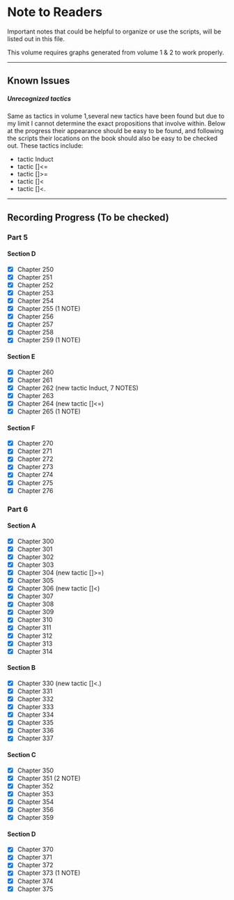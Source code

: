 # Note to Readers

Important notes that could be helpful to organize or use the scripts, will be listed out in this file.

This volume requires graphs generated from volume 1 & 2 to work properly.

--------

## Known Issues

##### Unrecognized tactics
Same as tactics in volume 1,several new tactics have been found but due to my limit I cannot determine
the exact propositions that involve within. Below at the progress their appearance should be easy to be found,
and following the scripts their locations on the book should also be easy to be checked out. These tactics include:
- tactic Induct
- tactic []<=
- tactic []>=
- tactic []<
- tactic []<.

--------

## Recording Progress (To be checked)

### Part 5
#### Section D

- [x] Chapter 250
- [x] Chapter 251
- [x] Chapter 252
- [x] Chapter 253
- [x] Chapter 254
- [x] Chapter 255 (1 NOTE)
- [x] Chapter 256
- [x] Chapter 257
- [x] Chapter 258
- [x] Chapter 259 (1 NOTE)

#### Section E
- [x] Chapter 260
- [x] Chapter 261
- [x] Chapter 262 (new tactic Induct, 7 NOTES)
- [x] Chapter 263
- [x] Chapter 264 (new tactic []<=)
- [x] Chapter 265 (1 NOTE)

#### Section F
- [x] Chapter 270
- [x] Chapter 271
- [x] Chapter 272
- [x] Chapter 273
- [x] Chapter 274
- [x] Chapter 275
- [x] Chapter 276

### Part 6
#### Section A
- [x] Chapter 300
- [x] Chapter 301
- [x] Chapter 302
- [x] Chapter 303
- [x] Chapter 304 (new tactic []>=)
- [x] Chapter 305
- [x] Chapter 306 (new tactic []<)
- [x] Chapter 307
- [x] Chapter 308
- [x] Chapter 309
- [x] Chapter 310
- [x] Chapter 311
- [x] Chapter 312
- [x] Chapter 313
- [x] Chapter 314

#### Section B
- [x] Chapter 330 (new tactic []<.)
- [x] Chapter 331
- [x] Chapter 332
- [x] Chapter 333
- [x] Chapter 334
- [x] Chapter 335
- [x] Chapter 336
- [x] Chapter 337

#### Section C
- [x] Chapter 350
- [x] Chapter 351 (2 NOTE)
- [x] Chapter 352
- [x] Chapter 353
- [x] Chapter 354
- [x] Chapter 356
- [x] Chapter 359

#### Section D
- [x] Chapter 370
- [x] Chapter 371
- [x] Chapter 372
- [x] Chapter 373 (1 NOTE)
- [x] Chapter 374
- [x] Chapter 375